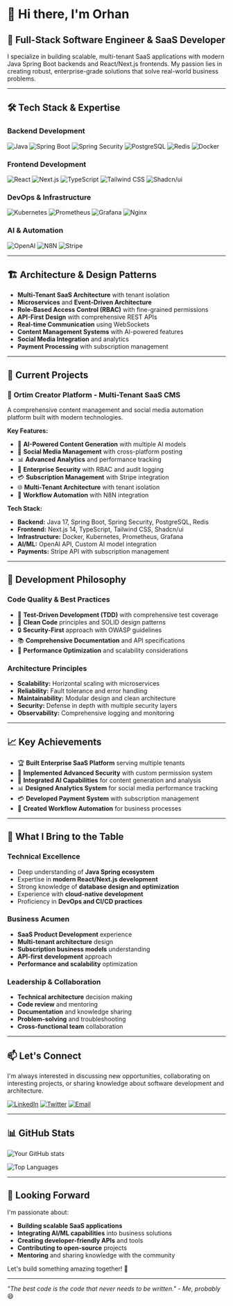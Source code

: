 # 👋 Hi there, I'm Orhan

## 🚀 Full-Stack Software Engineer & SaaS Developer

I specialize in building scalable, multi-tenant SaaS applications with modern Java Spring Boot backends and React/Next.js frontends. My passion lies in creating robust, enterprise-grade solutions that solve real-world business problems.

---

## 🛠️ Tech Stack & Expertise

### **Backend Development**
![Java](https://img.shields.io/badge/Java-17+-ED8B00?style=for-the-badge&logo=java&logoColor=white)
![Spring Boot](https://img.shields.io/badge/Spring_Boot-6DB33F?style=for-the-badge&logo=spring-boot&logoColor=white)
![Spring Security](https://img.shields.io/badge/Spring_Security-6DB33F?style=for-the-badge&logo=spring-security&logoColor=white)
![PostgreSQL](https://img.shields.io/badge/PostgreSQL-316192?style=for-the-badge&logo=postgresql&logoColor=white)
![Redis](https://img.shields.io/badge/Redis-DC382D?style=for-the-badge&logo=redis&logoColor=white)
![Docker](https://img.shields.io/badge/Docker-2496ED?style=for-the-badge&logo=docker&logoColor=white)

### **Frontend Development**
![React](https://img.shields.io/badge/React-20232A?style=for-the-badge&logo=react&logoColor=61DAFB)
![Next.js](https://img.shields.io/badge/Next.js-000000?style=for-the-badge&logo=next.js&logoColor=white)
![TypeScript](https://img.shields.io/badge/TypeScript-3178C6?style=for-the-badge&logo=typescript&logoColor=white)
![Tailwind CSS](https://img.shields.io/badge/Tailwind_CSS-38B2AC?style=for-the-badge&logo=tailwind-css&logoColor=white)
![Shadcn/ui](https://img.shields.io/badge/Shadcn_UI-000000?style=for-the-badge&logo=shadcnui&logoColor=white)

### **DevOps & Infrastructure**
![Kubernetes](https://img.shields.io/badge/Kubernetes-326CE5?style=for-the-badge&logo=kubernetes&logoColor=white)
![Prometheus](https://img.shields.io/badge/Prometheus-E6522C?style=for-the-badge&logo=prometheus&logoColor=white)
![Grafana](https://img.shields.io/badge/Grafana-F46800?style=for-the-badge&logo=grafana&logoColor=white)
![Nginx](https://img.shields.io/badge/Nginx-009639?style=for-the-badge&logo=nginx&logoColor=white)

### **AI & Automation**
![OpenAI](https://img.shields.io/badge/OpenAI-412991?style=for-the-badge&logo=openai&logoColor=white)
![N8N](https://img.shields.io/badge/N8N-FF6B6B?style=for-the-badge&logo=n8n&logoColor=white)
![Stripe](https://img.shields.io/badge/Stripe-008CDD?style=for-the-badge&logo=stripe&logoColor=white)

---

## 🏗️ Architecture & Design Patterns

- **Multi-Tenant SaaS Architecture** with tenant isolation
- **Microservices** and **Event-Driven Architecture**
- **Role-Based Access Control (RBAC)** with fine-grained permissions
- **API-First Design** with comprehensive REST APIs
- **Real-time Communication** using WebSockets
- **Content Management Systems** with AI-powered features
- **Social Media Integration** and analytics
- **Payment Processing** with subscription management

---

## 🎯 Current Projects

### 🏢 **Ortim Creator Platform** - Multi-Tenant SaaS CMS
A comprehensive content management and social media automation platform built with modern technologies.

**Key Features:**
- 🤖 **AI-Powered Content Generation** with multiple AI models
- 📱 **Social Media Management** with cross-platform posting
- 📊 **Advanced Analytics** and performance tracking
- 🔐 **Enterprise Security** with RBAC and audit logging
- 💳 **Subscription Management** with Stripe integration
- 🌐 **Multi-Tenant Architecture** with tenant isolation
- 🔄 **Workflow Automation** with N8N integration

**Tech Stack:**
- **Backend:** Java 17, Spring Boot, Spring Security, PostgreSQL, Redis
- **Frontend:** Next.js 14, TypeScript, Tailwind CSS, Shadcn/ui
- **Infrastructure:** Docker, Kubernetes, Prometheus, Grafana
- **AI/ML:** OpenAI API, Custom AI model integration
- **Payments:** Stripe API with subscription management

---

## 🔧 Development Philosophy

### **Code Quality & Best Practices**
- 🧪 **Test-Driven Development (TDD)** with comprehensive test coverage
- 📝 **Clean Code** principles and SOLID design patterns
- 🔒 **Security-First** approach with OWASP guidelines
- 📚 **Comprehensive Documentation** and API specifications
- 🚀 **Performance Optimization** and scalability considerations

### **Architecture Principles**
- **Scalability:** Horizontal scaling with microservices
- **Reliability:** Fault tolerance and error handling
- **Maintainability:** Modular design and clean architecture
- **Security:** Defense in depth with multiple security layers
- **Observability:** Comprehensive logging and monitoring

---

## 📈 Key Achievements

- 🏆 **Built Enterprise SaaS Platform** serving multiple tenants
- 🔐 **Implemented Advanced Security** with custom permission system
- 🤖 **Integrated AI Capabilities** for content generation and analysis
- 📊 **Designed Analytics System** for social media performance tracking
- 💳 **Developed Payment System** with subscription management
- 🔄 **Created Workflow Automation** for business processes

---

## 🌟 What I Bring to the Table

### **Technical Excellence**
- Deep understanding of **Java Spring ecosystem**
- Expertise in **modern React/Next.js development**
- Strong knowledge of **database design and optimization**
- Experience with **cloud-native development**
- Proficiency in **DevOps and CI/CD practices**

### **Business Acumen**
- **SaaS Product Development** experience
- **Multi-tenant architecture** design
- **Subscription business models** understanding
- **API-first development** approach
- **Performance and scalability** optimization

### **Leadership & Collaboration**
- **Technical architecture** decision making
- **Code review** and mentoring
- **Documentation** and knowledge sharing
- **Problem-solving** and troubleshooting
- **Cross-functional team** collaboration

---

## 📫 Let's Connect

I'm always interested in discussing new opportunities, collaborating on interesting projects, or sharing knowledge about software development and architecture.

[![LinkedIn](https://img.shields.io/badge/LinkedIn-0077B5?style=for-the-badge&logo=linkedin&logoColor=white)](https://linkedin.com/in/your-profile)
[![Twitter](https://img.shields.io/badge/Twitter-1DA1F2?style=for-the-badge&logo=twitter&logoColor=white)](https://twitter.com/your-handle)
[![Email](https://img.shields.io/badge/Email-D14836?style=for-the-badge&logo=gmail&logoColor=white)](mailto:your.email@example.com)

---

## 📊 GitHub Stats

![Your GitHub stats](https://github-readme-stats.vercel.app/api?username=your-username&show_icons=true&theme=radical)

![Top Languages](https://github-readme-stats.vercel.app/api/top-langs/?username=your-username&layout=compact&theme=radical)

---

## 🎯 Looking Forward

I'm passionate about:
- **Building scalable SaaS applications**
- **Integrating AI/ML capabilities** into business solutions
- **Creating developer-friendly APIs** and tools
- **Contributing to open-source** projects
- **Mentoring** and sharing knowledge with the community

Let's build something amazing together! 🚀

---

*"The best code is the code that never needs to be written." - Me, probably* 😄 
